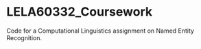 # LELA60332_Coursework
Code for a Computational Linguistics assignment on Named Entity Recognition.
